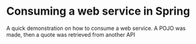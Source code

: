 # Consuming a web service in Spring
A quick demonstration on how to consume a web service. A POJO was made, then a quote was retrieved from another API
